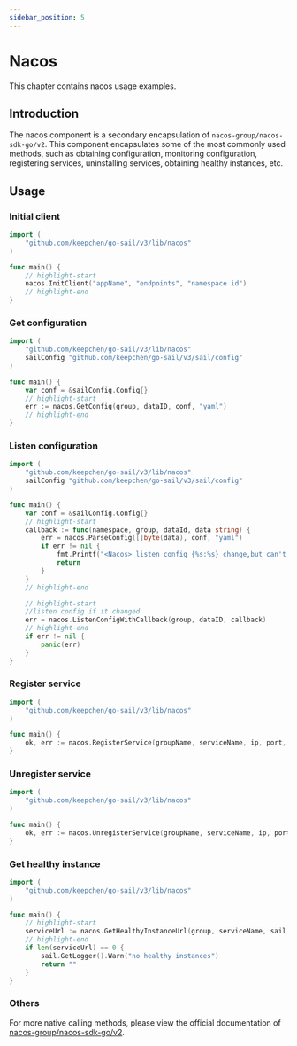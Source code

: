 ```yaml
---
sidebar_position: 5
---  
```

# Nacos  
This chapter contains nacos usage examples.  
## Introduction  
The nacos component is a secondary encapsulation of `nacos-group/nacos-sdk-go/v2`. This component encapsulates some of the most commonly used methods, such as obtaining configuration, monitoring configuration, registering services, uninstalling services, obtaining healthy instances, etc.  
## Usage  
### Initial client  
```go title="main.go" showLineNumbers  
import (
    "github.com/keepchen/go-sail/v3/lib/nacos"
)

func main() {
    // highlight-start
    nacos.InitClient("appName", "endpoints", "namespace id")
    // highlight-end
}
```  
### Get configuration  
```go title="main.go" showLineNumbers  
import (
    "github.com/keepchen/go-sail/v3/lib/nacos"
    sailConfig "github.com/keepchen/go-sail/v3/sail/config"
)

func main() {
    var conf = &sailConfig.Config{}
    // highlight-start
    err := nacos.GetConfig(group, dataID, conf, "yaml")
    // highlight-end
}
```  
### Listen configuration  
```go title="main.go" showLineNumbers  
import (
    "github.com/keepchen/go-sail/v3/lib/nacos"
    sailConfig "github.com/keepchen/go-sail/v3/sail/config"
)

func main() {
    var conf = &sailConfig.Config{}
    // highlight-start
    callback := func(namespace, group, dataId, data string) {
        err = nacos.ParseConfig([]byte(data), conf, "yaml")
        if err != nil {
            fmt.Printf("<Nacos> listen config {%s:%s} change,but can't be unmarshal: %s\n", group, dataId, err.Error())
            return
        }
    }
    // highlight-end

    // highlight-start
    //listen config if it changed
    err = nacos.ListenConfigWithCallback(group, dataID, callback)
    // highlight-end
    if err != nil {
        panic(err)
    }
}
```  
### Register service  
```go title="main.go" showLineNumbers  
import (
    "github.com/keepchen/go-sail/v3/lib/nacos"
)

func main() {
    ok, err := nacos.RegisterService(groupName, serviceName, ip, port, metadata)
}
```  
### Unregister service  
```go title="main.go" showLineNumbers  
import (
    "github.com/keepchen/go-sail/v3/lib/nacos"
)

func main() {
    ok, err := nacos.UnregisterService(groupName, serviceName, ip, port)
}
```  
### Get healthy instance
```go title="main.go" showLineNumbers  
import (
    "github.com/keepchen/go-sail/v3/lib/nacos"
)

func main() {
    // highlight-start
    serviceUrl := nacos.GetHealthyInstanceUrl(group, serviceName, sail.GetLogger())
    // highlight-end
    if len(serviceUrl) == 0 {
        sail.GetLogger().Warn("no healthy instances")
        return ""
    }
}
```  

### Others  
For more native calling methods, please view the official documentation of [nacos-group/nacos-sdk-go/v2](https://github.com/nacos-group/nacos-sdk-go).  


